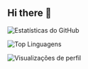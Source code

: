 ## Hi there 👋

<!--
**Kyamel/kyamel** is a ✨ _special_ ✨ repository because its `README.md` (this file) appears on your GitHub profile.

Here are some ideas to get you started:

- 🔭 I’m currently working on ...
- 🌱 I’m currently learning ...
- 👯 I’m looking to collaborate on ...
- 🤔 I’m looking for help with ...
- 💬 Ask me about ...
- 📫 How to reach me: ...
- 😄 Pronouns: ...
- ⚡ Fun fact: ...
-->

![Estatísticas do GitHub](https://github-readme-stats.vercel.app/api?username=kyamel&show_icons=true&theme=radical)

![Top Linguagens](https://github-readme-stats.vercel.app/api/top-langs/?username=kyamel&layout=compact&theme=radical)

![Visualizações de perfil](https://komarev.com/ghpvc/?username=kyamel&color=blue)
